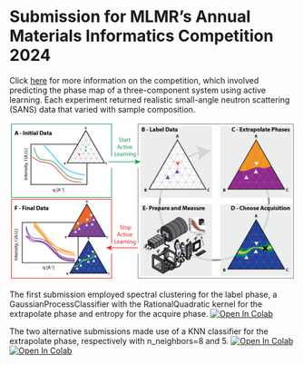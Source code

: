 # Submission for MLMR’s Annual Materials Informatics Competition 2024
Click [here](https://github.com/martintb/active_learning_tutorial) for more information on the competition, which involved predicting the phase map of a three-component system using active learning. Each experiment returned realistic small-angle neutron scattering (SANS) data that varied with sample composition.

<img src="assets/Phase_Map_Active_Learning.png" alt="Overview" width="600"/>

The first submission employed spectral clustering for the label phase, a GaussianProcessClassifier with the RationalQuadratic kernel for the extrapolate phase and entropy for the acquire phase. 
<a target="_blank" href="https://colab.research.google.com/github/DieterPlessers/materials_informatics_competition/blob/main/notebooks/Challenges_Submission_DP_1.ipynb"><img src="https://colab.research.google.com/assets/colab-badge.svg" alt="Open In Colab"/></a>

The two alternative submissions made use of a KNN classifier for the extrapolate phase, respectively with n_neighbors=8 and 5.
<a target="_blank" href="https://colab.research.google.com/github/DieterPlessers/materials_informatics_competition/blob/main/notebooks/Challenges_Submission_DP_2.ipynb"><img src="https://colab.research.google.com/assets/colab-badge.svg" alt="Open In Colab"/></a>  <a target="_blank" href="https://colab.research.google.com/github/DieterPlessers/materials_informatics_competition/blob/main/notebooks/Challenges_Submission_DP_3.ipynb"><img src="https://colab.research.google.com/assets/colab-badge.svg" alt="Open In Colab"/></a>
